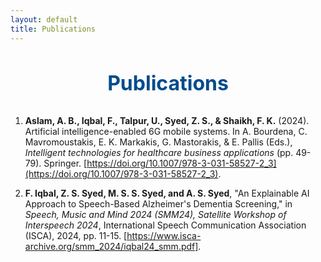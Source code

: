 ```yaml
---
layout: default
title: Publications
---
```


<style>
.publications-heading {
    text-align: center;
    margin-bottom: 2rem;
}

.publications-heading h1 {
    font-size: 2rem; /* Font size for h1 */
    color: #004b8d; /* Heading color */
}

/* Publications List */
.publications-list {
    list-style: none;
    padding: 0;
    margin: 0;
}

.publication-item {
    margin-bottom: 1.5rem;
}

.publication-item a {
    color: #0056b3;
    text-decoration: none;
}

.publication-item a:hover {
    text-decoration: underline;
}
</style>

<!-- Publications Section -->
<div class="publications-heading">
    <h1>Publications</h1>
</div>


1. **Aslam, A. B., Iqbal, F., Talpur, U., Syed, Z. S., & Shaikh, F. K.** (2024). Artificial intelligence-enabled 6G mobile systems. In A. Bourdena, C. Mavromoustakis, E. K. Markakis, G. Mastorakis, & E. Pallis (Eds.), *Intelligent technologies for healthcare business applications* (pp. 49-79). Springer. [https://doi.org/10.1007/978-3-031-58527-2_3](https://doi.org/10.1007/978-3-031-58527-2_3).

2. **F. Iqbal, Z. S. Syed, M. S. S. Syed, and A. S. Syed**, "An Explainable AI Approach to Speech-Based Alzheimer's Dementia Screening," in *Speech, Music and Mind 2024 (SMM24), Satellite Workshop of Interspeech 2024*, International Speech Communication Association (ISCA), 2024, pp. 11-15. [https://www.isca-archive.org/smm_2024/iqbal24_smm.pdf].


